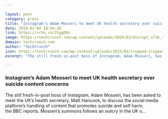 ```yaml
---

layout: post
category: press
title: "Instagram’s Adam Mosseri to meet UK health secretary over suicide content concerns"
date: 2019-02-04 18:04:18
link: https://vrhk.co/2SqgDbh
image: https://techcrunch.com/wp-content/uploads/2019/02/disrupt_sf16_adam_mosseri-4017.jpg?w=600
domain: techcrunch.com
author: "TechCrunch"
icon: https://techcrunch.com/wp-content/uploads/2015/02/cropped-cropped-favicon-gradient.png?w=180
excerpt: "The still fresh-in-post boss of Instagram, Adam Mosseri, has been asked to meet the UK’s health secretary, Matt Hancock, to discuss the social media platform’s handling of content that promotes suicide and self harm, the BBC reports. Mosseri’s summons follows an outcry in the UK o…"

---
```


### Instagram’s Adam Mosseri to meet UK health secretary over suicide content concerns

The still fresh-in-post boss of Instagram, Adam Mosseri, has been asked to meet the UK’s health secretary, Matt Hancock, to discuss the social media platform’s handling of content that promotes suicide and self harm, the BBC reports. Mosseri’s summons follows an outcry in the UK o…